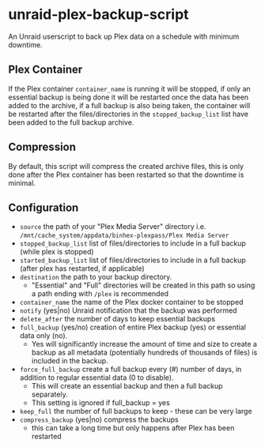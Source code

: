 # unraid-plex-backup-script

An Unraid userscript to back up Plex data on a schedule with minimum downtime.

## Plex Container
If the Plex container `container_name` is running it will be stopped, if only an essential backup is being done it will be restarted once the data has been added to the archive, if a full backup is also being taken, the container will be restarted after the files/directories in the `stopped_backup_list` list have been added to the full backup archive.

## Compression
By default, this script will compress the created archive files, this is only done after the Plex container has been restarted so that the downtime is minimal.

## Configuration
- `source` the path of your "Plex Media Server" directory i.e. `/mnt/cache_system/appdata/binhex-plexpass/Plex Media Server`
- `stopped_backup_list` list of files/directories to include in a full backup (while plex is stopped)
- `started_backup_list` list of files/directories to include in a full backup (after plex has restarted, if applicable)
- `destination` the path to your backup directory.
  - "Essential" and "Full" directories will be created in this path so using a path ending with `/plex` is recommended
- `container_name` the name of the Plex docker container to be stopped
- `notify` (yes|no) Unraid notification that the backup was performed
- `delete_after` the number of days to keep essential backups
- `full_backup` (yes/no) creation of entire Plex backup (yes) or essential data only (no).
  - Yes will significantly increase the amount of time and size to create a backup as all metadata (potentially hundreds of thousands of files) is included in the backup.
- `force_full_backup` create a full backup every (#) number of days, in addition to regular essential data (0 to disable).
  - This will create an essential backup and then a full backup separately.
  - This setting is ignored if full_backup = yes
- `keep_full` the number of full backups to keep - these can be very large
- `compress_backup` (yes|no) compress the backups
  - this can take a long time but only happens after Plex has been restarted
